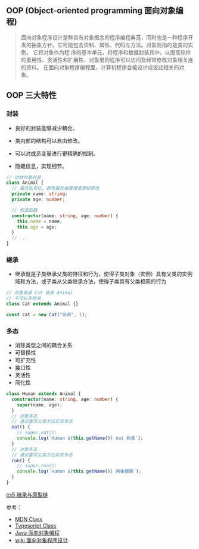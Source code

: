 ## OOP (Object-oriented programming 面向对象编程)

> 面向对象程序设计是种具有对象概念的程序编程典范，同时也是一种程序开发的抽象方针。它可能包含资料、属性、代码与方法。对象则指的是类的实例。
> 它将对象作为程 序的基本单元，将程序和数据封装其中，以提高软件的重用性、灵活性和扩展性，对象里的程序可以访问及经常修改对象相关连的资料。
> 在面向对象程序编程里，计算机程序会被设计成彼此相关的对象。

## OOP 三大特性

### 封装

- 良好的封装能够减少耦合。

- 类内部的结构可以自由修改。

- 可以对成员变量进行更精确的控制。

- 隐藏信息，实现细节。

```ts
// 动物对象封装
class Animal {
  // 属性私有化，避免属性被直接使用和修改
  private name: string;
  private age: number;

  // 构造函数
  constructor(name: string, age: number) {
    this.name = name;
    this.age = age;
  }
  // ...
}
```

### 继承

- 继承就是子类继承父类的特征和行为，使得子类对象（实例）具有父类的实例域和方法，或子类从父类继承方法，使得子类具有父类相同的行为

```ts
// 对象继承 Cat 继承 Animal
// 不可以多继承
class Cat extends Animal {}

const cat = new Cat("凯莉", 1);
```

### 多态

- 消除类型之间的耦合关系
- 可替换性
- 可扩充性
- 接口性
- 灵活性
- 简化性

```ts
class Human extends Animal {
  constructor(name: string, age: number) {
    super(name, age);
  }
  // 对象多态
  // 通过重写父类方法实现多态
  eat() {
    // super.eat();
    console.log(`Human ${this.getName()} eat 熟食`);
  }
  // 对象多态
  // 通过重写父类方法实现多态
  run() {
    // super.run();
    console.log(`Human ${this.getName()} 两条腿跑`);
  }
}
```

[es5 继承与原型链](https://developer.mozilla.org/zh-CN/docs/Web/JavaScript/Inheritance_and_the_prototype_chain)

参考：

- [MDN Class](https://developer.mozilla.org/zh-CN/docs/Web/JavaScript/Reference/Classes)
- [Typescript Class](https://www.typescriptlang.org/docs/handbook/classes.html)
- [Java 面向对象编程](https://www.runoob.com/java/java-inheritance.html)
- [wiki 面向对象程序设计](https://zh.wikipedia.org/wiki/%E9%9D%A2%E5%90%91%E5%AF%B9%E8%B1%A1%E7%A8%8B%E5%BA%8F%E8%AE%BE%E8%AE%A1)
